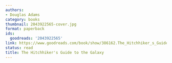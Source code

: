 ```yaml
---
authors:
- Douglas Adams
category: books
thumbnail: 2043922565-cover.jpg
format: paperback
ids:
  goodreads: '2043922565'
link: https://www.goodreads.com/book/show/386162.The_Hitchhiker_s_Guide_to_the_Galaxy
status: read
title: The Hitchhiker's Guide to the Galaxy
---
```

